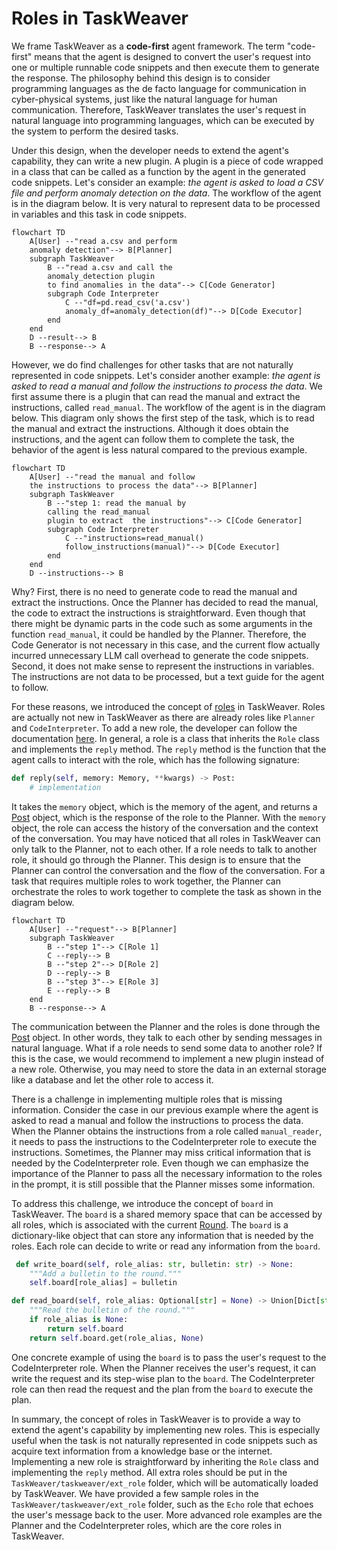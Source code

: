 # Roles in TaskWeaver


We frame TaskWeaver as a **code-first** agent framework. The term "code-first" means that the agent is designed to
convert the user's request into one or multiple runnable code snippets and then execute them to generate the response.
The philosophy behind this design is to consider programming languages as the de facto language for communication in cyber-physical systems,
just like the natural language for human communication. Therefore, TaskWeaver translates the user's request in natural language into
programming languages, which can be executed by the system to perform the desired tasks.

Under this design, when the developer needs to extend the agent's capability, they can write a new plugin.
A plugin is a piece of code wrapped in a class that can be called as a function by the agent in the generated code snippets.
Let's consider an example: _the agent is asked to load a CSV file and perform anomaly detection on the data_.
The workflow of the agent is in the diagram below. It is very natural to represent data to be processed in variables and this task in code snippets.

```mermaid
flowchart TD
    A[User] --"read a.csv and perform 
    anomaly detection"--> B[Planner]
    subgraph TaskWeaver 
        B --"read a.csv and call the 
        anomaly_detection plugin
        to find anomalies in the data"--> C[Code Generator]
        subgraph Code Interpreter
            C --"df=pd.read_csv('a.csv')
            anomaly_df=anomaly_detection(df)"--> D[Code Executor]
        end
    end
    D --result--> B
    B --response--> A
```

However, we do find challenges for other tasks that are not naturally represented in code snippets.
Let's consider another example: _the agent is asked to read a manual and follow the instructions to process the data_.
We first assume there is a plugin that can read the manual and extract the instructions, called `read_manual`.
The workflow of the agent is in the diagram below. 
This diagram only shows the first step of the task, which is to read the manual and extract the instructions.
Although it does obtain the instructions, and the agent can follow them to complete the task, the behavior 
of the agent is less natural compared to the previous example.

```mermaid
flowchart TD
    A[User] --"read the manual and follow 
    the instructions to process the data"--> B[Planner]
    subgraph TaskWeaver 
        B --"step 1: read the manual by 
        calling the read_manual 
        plugin to extract  the instructions"--> C[Code Generator]
        subgraph Code Interpreter
            C --"instructions=read_manual()
            follow_instructions(manual)"--> D[Code Executor]
        end
    end
    D --instructions--> B
```

Why? First, there is no need to generate code to read the manual and extract the instructions.
Once the Planner has decided to read the manual, the code to extract the instructions is straightforward.
Even though that there might be dynamic parts in the code such as some arguments in the function `read_manual`,
it could be handled by the Planner. Therefore, the Code Generator is not necessary in this case,
and the current flow actually incurred unnecessary LLM call overhead to generate the code snippets.
Second, it does not make sense to represent the instructions in variables.
The instructions are not data to be processed, but a text guide for the agent to follow.

For these reasons, we introduced the concept of [roles](/docs/concepts/role) in TaskWeaver.
Roles are actually not new in TaskWeaver as there are already roles like `Planner` and `CodeInterpreter`.
To add a new role, the developer can follow the documentation [here](/docs/concepts/role).
In general, a role is a class that inherits the `Role` class and implements the `reply` method.
The `reply` method is the function that the agent calls to interact with the role, which has the 
following signature:

```python
def reply(self, memory: Memory, **kwargs) -> Post:
    # implementation
```

It takes the `memory` object, which is the memory of the agent, and returns a [Post](/docs/concepts/post) object, which is the response of the role to the Planner.
With the `memory` object, the role can access the history of the conversation and the context of the conversation.
You may have noticed that all roles in TaskWeaver can only talk to the Planner, not to each other.
If a role needs to talk to another role, it should go through the Planner.
This design is to ensure that the Planner can control the conversation and the flow of the conversation.
For a task that requires multiple roles to work together, the Planner can orchestrate the roles to work together to complete the task 
as shown in the diagram below.
```mermaid
flowchart TD
    A[User] --"request"--> B[Planner]
    subgraph TaskWeaver 
        B --"step 1"--> C[Role 1]
        C --reply--> B
        B --"step 2"--> D[Role 2]
        D --reply--> B
        B --"step 3"--> E[Role 3]
        E --reply--> B
    end
    B --response--> A
```

The communication between the Planner and the roles is done through the [Post](/docs/concepts/post) object.
In other words, they talk to each other by sending messages in natural language.
What if a role needs to send some data to another role? If this is the case, we would recommend to implement a new plugin
instead of a new role. Otherwise, you may need to store the data in an external storage like a database and let the other role to access it.

There is a challenge in implementing multiple roles that is missing information.
Consider the case in our previous example where the agent is asked to read a manual and follow the instructions to process the data.
When the Planner obtains the instructions from a role called `manual_reader`, it needs to pass the instructions to the CodeInterpreter role to execute the instructions.
Sometimes, the Planner may miss critical information that is needed by the CodeInterpreter role.
Even though we can emphasize the importance of the Planner to pass all the necessary information to the roles in the prompt, 
it is still possible that the Planner misses some information.

To address this challenge, we introduce the concept of `board` in TaskWeaver. 
The `board` is a shared memory space that can be accessed by all roles, which is associated with the current [Round](/docs/concepts/round).
The `board` is a dictionary-like object that can store any information that is needed by the roles.
Each role can decide to write or read any information from the `board`.

```python
 def write_board(self, role_alias: str, bulletin: str) -> None:
    """Add a bulletin to the round."""
    self.board[role_alias] = bulletin

def read_board(self, role_alias: Optional[str] = None) -> Union[Dict[str, str], str]:
    """Read the bulletin of the round."""
    if role_alias is None:
        return self.board
    return self.board.get(role_alias, None)
```

One concrete example of using the `board` is to pass the user's request to the CodeInterpreter role.
When the Planner receives the user's request, it can write the request and its step-wise plan to the `board`.
The CodeInterpreter role can then read the request and the plan from the `board` to execute the plan.

In summary, the concept of roles in TaskWeaver is to provide a way to extend the agent's capability by implementing new roles.
This is especially useful when the task is not naturally represented in code snippets such as acquire text information
from a knowledge base or the internet. Implementing a new role is straightforward by inheriting the `Role` class and implementing the `reply` method.
All extra roles should be put in the `TaskWeaver/taskweaver/ext_role` folder, which will be automatically loaded by TaskWeaver. 
We have provided a few sample roles in the `TaskWeaver/taskweaver/ext_role` folder, such as the `Echo` role that echoes the user's message back to the user.
More advanced role examples are the Planner and the CodeInterpreter roles, which are the core roles in TaskWeaver.





